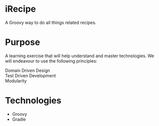 iRecipe
=======
A Groovy way to do all things related recipes.


Purpose
=======
A learning exercise that will help understand and master technologies.  We will endeavour to use the following principles:

Domain Driven Design <br/>
Test Driven Development <br/>
Modularity <br/>



Technologies
=======
<ul>
 <li>Groovy</li>
 <li>Gradle</li>
</ul>
